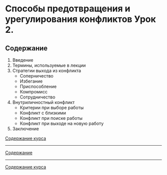# Способы предотвращения и урегулирования конфликтов Урок 2.

## Содержание

1. Введение
2. Термины, используемые в лекции
3. Стратегии выхода из конфликта
    + Соперничество
    + Избегание
    + Приспособление
    + Компромисс
    + Сотрудничество
4. Внутриличностный конфликт
    + Критерии при выборе работы
    + Конфликт с близкими
    + Конфликт при поиске работы
    + Конфликт при выходе на новую работу
5. Заключение

[Содержание курса](/Conflictology/README.MD)

<hr>

[Содержание](#содержание)

<hr>

[Содержание курса](/Conflictology/README.MD)